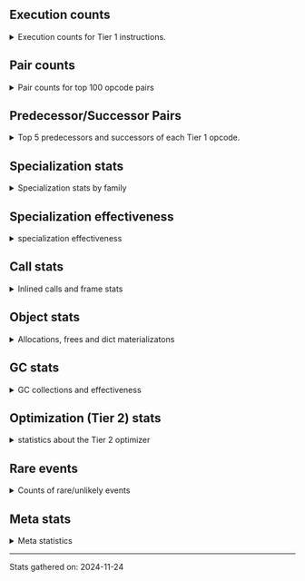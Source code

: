 ## Execution counts

<details>
<summary> Execution counts for Tier 1 instructions. </summary>


The "miss ratio" column shows the percentage of times the instruction
executed that it deoptimized. When this happens, the base unspecialized
instruction is not counted.

<table>
<thead>
<tr>
<th align="left">Name</th>
<th align="right">Base Count</th>
<th align="right">Head Count</th>
<th align="right">Change</th>
</tr>
</thead>
<tbody>
<tr>
<td align="left">LOAD_ATTR_SLOT</td>
<td align="right">9,983,894</td>
<td align="right">29,102</td>
<td align="right">-99.7%</td>
</tr>
<tr>
<td align="left">JUMP_BACKWARD</td>
<td align="right">14,443,646</td>
<td align="right">168,164</td>
<td align="right">-98.8%</td>
</tr>
<tr>
<td align="left">FOR_ITER_RANGE</td>
<td align="right">4,459,743</td>
<td align="right">135,350</td>
<td align="right">-97.0%</td>
</tr>
<tr>
<td align="left">BINARY_SUBSCR_DICT</td>
<td align="right">46,591,947</td>
<td align="right">2,685,179</td>
<td align="right">-94.2%</td>
</tr>
<tr>
<td align="left">NOP</td>
<td align="right">54,579,299</td>
<td align="right">8,010,130</td>
<td align="right">-85.3%</td>
</tr>
<tr>
<td align="left">LOAD_ATTR</td>
<td align="right">19,974,546</td>
<td align="right">4,014,479</td>
<td align="right">-79.9%</td>
</tr>
<tr>
<td align="left">TO_BOOL_BOOL</td>
<td align="right">133,785,277</td>
<td align="right">30,014,012</td>
<td align="right">-77.6%</td>
</tr>
<tr>
<td align="left">RESUME_CHECK</td>
<td align="right">155,751,446</td>
<td align="right">39,342,312</td>
<td align="right">-74.7%</td>
</tr>
<tr>
<td align="left">CALL_BUILTIN_FAST_WITH_KEYWORDS</td>
<td align="right">9,983,900</td>
<td align="right">2,674,974</td>
<td align="right">-73.2%</td>
</tr>
<tr>
<td align="left">LOAD_ATTR_INSTANCE_VALUE</td>
<td align="right">147,803,294</td>
<td align="right">40,682,329</td>
<td align="right">-72.5%</td>
</tr>
<tr>
<td align="left">POP_JUMP_IF_FALSE</td>
<td align="right">170,395,097</td>
<td align="right">49,342,695</td>
<td align="right">-71.0%</td>
</tr>
<tr>
<td align="left">CALL_PY_EXACT_ARGS</td>
<td align="right">104,499,649</td>
<td align="right">34,655,242</td>
<td align="right">-66.8%</td>
</tr>
<tr>
<td align="left">POP_JUMP_IF_NOT_NONE</td>
<td align="right">7,987,349</td>
<td align="right">2,670,778</td>
<td align="right">-66.6%</td>
</tr>
<tr>
<td align="left">LOAD_CONST_IMMORTAL</td>
<td align="right">104,501,098</td>
<td align="right">37,342,779</td>
<td align="right">-64.3%</td>
</tr>
<tr>
<td align="left">LOAD_GLOBAL_MODULE</td>
<td align="right">129,792,725</td>
<td align="right">47,960,990</td>
<td align="right">-63.0%</td>
</tr>
<tr>
<td align="left">COMPARE_OP_INT</td>
<td align="right">18,636,827</td>
<td align="right">7,346,654</td>
<td align="right">-60.6%</td>
</tr>
<tr>
<td align="left">LOAD_ATTR_MODULE</td>
<td align="right">47,257,996</td>
<td align="right">20,006,138</td>
<td align="right">-57.7%</td>
</tr>
<tr>
<td align="left">BUILD_TUPLE</td>
<td align="right">5,990,798</td>
<td align="right">2,651,932</td>
<td align="right">-55.7%</td>
</tr>
<tr>
<td align="left">LOAD_FAST</td>
<td align="right">583,737,702</td>
<td align="right">261,261,323</td>
<td align="right">-55.2%</td>
</tr>
<tr>
<td align="left">PUSH_NULL</td>
<td align="right">23,962,963</td>
<td align="right">11,975,630</td>
<td align="right">-50.0%</td>
</tr>
<tr>
<td align="left">LOAD_SMALL_INT</td>
<td align="right">29,286,787</td>
<td align="right">14,668,612</td>
<td align="right">-49.9%</td>
</tr>
<tr>
<td align="left">FOR_ITER_LIST</td>
<td align="right">7,987,116</td>
<td align="right">4,001,726</td>
<td align="right">-49.9%</td>
</tr>
<tr>
<td align="left">LOAD_ATTR_METHOD_WITH_VALUES</td>
<td align="right">123,135,985</td>
<td align="right">63,656,293</td>
<td align="right">-48.3%</td>
</tr>
<tr>
<td align="left">STORE_FAST</td>
<td align="right">94,983,410</td>
<td align="right">51,430,182</td>
<td align="right">-45.9%</td>
</tr>
<tr>
<td align="left">RETURN_VALUE</td>
<td align="right">155,751,526</td>
<td align="right">89,879,950</td>
<td align="right">-42.3%</td>
</tr>
<tr>
<td align="left">POP_JUMP_IF_TRUE</td>
<td align="right">15,974,469</td>
<td align="right">9,326,804</td>
<td align="right">-41.6%</td>
</tr>
<tr>
<td align="left">TO_BOOL_NONE</td>
<td align="right">17,989,553</td>
<td align="right">10,658,054</td>
<td align="right">-40.8%</td>
</tr>
<tr>
<td align="left">BUILD_MAP</td>
<td align="right">1,996,780</td>
<td align="right">1,311,980</td>
<td align="right">-34.3%</td>
</tr>
<tr>
<td align="left">DICT_MERGE</td>
<td align="right">1,996,780</td>
<td align="right">1,311,980</td>
<td align="right">-34.3%</td>
</tr>
<tr>
<td align="left">COMPARE_OP</td>
<td align="right">2,096</td>
<td align="right">1,386</td>
<td align="right">-33.9%</td>
</tr>
<tr>
<td align="left">TO_BOOL_ALWAYS_TRUE</td>
<td align="right">8,006,590</td>
<td align="right">5,324,688</td>
<td align="right">-33.5%</td>
</tr>
<tr>
<td align="left">STORE_ATTR_INSTANCE_VALUE</td>
<td align="right">43,929,116</td>
<td align="right">29,285,916</td>
<td align="right">-33.3%</td>
</tr>
<tr>
<td align="left">BINARY_OP_SUBTRACT_INT</td>
<td align="right">3,993,556</td>
<td align="right">2,662,356</td>
<td align="right">-33.3%</td>
</tr>
<tr>
<td align="left">LOAD_ATTR_NONDESCRIPTOR_WITH_VALUES</td>
<td align="right">3,993,556</td>
<td align="right">2,662,356</td>
<td align="right">-33.3%</td>
</tr>
<tr>
<td align="left">BINARY_OP_ADD_UNICODE</td>
<td align="right">1,996,778</td>
<td align="right">1,331,178</td>
<td align="right">-33.3%</td>
</tr>
<tr>
<td align="left">CALL_STR_1</td>
<td align="right">1,996,778</td>
<td align="right">1,331,178</td>
<td align="right">-33.3%</td>
</tr>
<tr>
<td align="left">COMPARE_OP_FLOAT</td>
<td align="right">1,996,778</td>
<td align="right">1,331,178</td>
<td align="right">-33.3%</td>
</tr>
<tr>
<td align="left">LOAD_ATTR_PROPERTY</td>
<td align="right">1,996,778</td>
<td align="right">1,331,178</td>
<td align="right">-33.3%</td>
</tr>
<tr>
<td align="left">TO_BOOL_STR</td>
<td align="right">1,996,778</td>
<td align="right">1,331,178</td>
<td align="right">-33.3%</td>
</tr>
<tr>
<td align="left">UNPACK_SEQUENCE_TUPLE</td>
<td align="right">1,996,778</td>
<td align="right">1,331,178</td>
<td align="right">-33.3%</td>
</tr>
<tr>
<td align="left">BINARY_OP_ADD_INT</td>
<td align="right">7,987,118</td>
<td align="right">5,324,718</td>
<td align="right">-33.3%</td>
</tr>
<tr>
<td align="left">COMPARE_OP_STR</td>
<td align="right">7,987,118</td>
<td align="right">5,324,718</td>
<td align="right">-33.3%</td>
</tr>
<tr>
<td align="left">BINARY_SLICE</td>
<td align="right">7,987,120</td>
<td align="right">5,324,720</td>
<td align="right">-33.3%</td>
</tr>
<tr>
<td align="left">POP_JUMP_IF_NONE</td>
<td align="right">5,990,340</td>
<td align="right">3,993,540</td>
<td align="right">-33.3%</td>
</tr>
<tr>
<td align="left">COPY</td>
<td align="right">13,977,466</td>
<td align="right">9,318,266</td>
<td align="right">-33.3%</td>
</tr>
<tr>
<td align="left">LOAD_SPECIAL</td>
<td align="right">7,987,126</td>
<td align="right">5,324,726</td>
<td align="right">-33.3%</td>
</tr>
<tr>
<td align="left">SWAP</td>
<td align="right">7,987,129</td>
<td align="right">5,324,729</td>
<td align="right">-33.3%</td>
</tr>
<tr>
<td align="left">LOAD_CONST</td>
<td align="right">11,983,036</td>
<td align="right">7,988,745</td>
<td align="right">-33.3%</td>
</tr>
<tr>
<td align="left">CONTAINS_OP</td>
<td align="right">1,997,297</td>
<td align="right">1,331,544</td>
<td align="right">-33.3%</td>
</tr>
<tr>
<td align="left">CALL_METHOD_DESCRIPTOR_FAST</td>
<td align="right">13,977,904</td>
<td align="right">9,318,702</td>
<td align="right">-33.3%</td>
</tr>
<tr>
<td align="left">GET_ITER</td>
<td align="right">5,990,569</td>
<td align="right">3,993,768</td>
<td align="right">-33.3%</td>
</tr>
<tr>
<td align="left">JUMP_FORWARD</td>
<td align="right">5,990,572</td>
<td align="right">3,993,771</td>
<td align="right">-33.3%</td>
</tr>
<tr>
<td align="left">LOAD_ATTR_METHOD_NO_DICT</td>
<td align="right">13,978,051</td>
<td align="right">9,318,848</td>
<td align="right">-33.3%</td>
</tr>
<tr>
<td align="left">STORE_FAST_STORE_FAST</td>
<td align="right">3,993,789</td>
<td align="right">2,662,588</td>
<td align="right">-33.3%</td>
</tr>
<tr>
<td align="left">CALL_NON_PY_GENERAL</td>
<td align="right">17,972,134</td>
<td align="right">11,981,729</td>
<td align="right">-33.3%</td>
</tr>
<tr>
<td align="left">CALL_METHOD_DESCRIPTOR_O</td>
<td align="right">1,997,004</td>
<td align="right">1,331,403</td>
<td align="right">-33.3%</td>
</tr>
<tr>
<td align="left">TO_BOOL</td>
<td align="right">3,995,087</td>
<td align="right">2,663,580</td>
<td align="right">-33.3%</td>
</tr>
<tr>
<td align="left">LOAD_ATTR_METHOD_LAZY_DICT</td>
<td align="right">3,994,234</td>
<td align="right">2,663,031</td>
<td align="right">-33.3%</td>
</tr>
<tr>
<td align="left">CALL_METHOD_DESCRIPTOR_NOARGS</td>
<td align="right">2,035,643</td>
<td align="right">1,357,236</td>
<td align="right">-33.3%</td>
</tr>
<tr>
<td align="left">CALL_FUNCTION_EX</td>
<td align="right">1,997,238</td>
<td align="right">1,331,636</td>
<td align="right">-33.3%</td>
</tr>
<tr>
<td align="left">CALL_BUILTIN_CLASS</td>
<td align="right">2,104</td>
<td align="right">1,417</td>
<td align="right">-32.7%</td>
</tr>
<tr>
<td align="left">LOAD_FAST_LOAD_FAST</td>
<td align="right">53,914,207</td>
<td align="right">36,588,379</td>
<td align="right">-32.1%</td>
</tr>
<tr>
<td align="left">BINARY_OP</td>
<td align="right">12,651,678</td>
<td align="right">8,656,450</td>
<td align="right">-31.6%</td>
</tr>
<tr>
<td align="left">LOAD_GLOBAL_BUILTIN</td>
<td align="right">19,304,527</td>
<td align="right">13,313,439</td>
<td align="right">-31.0%</td>
</tr>
<tr>
<td align="left">CALL_ISINSTANCE</td>
<td align="right">8,652,705</td>
<td align="right">5,990,305</td>
<td align="right">-30.8%</td>
</tr>
<tr>
<td align="left">CALL_BUILTIN_FAST</td>
<td align="right">6,655,933</td>
<td align="right">4,659,133</td>
<td align="right">-30.0%</td>
</tr>
<tr>
<td align="left">INTERPRETER_EXIT</td>
<td align="right">4,659,173</td>
<td align="right">3,327,973</td>
<td align="right">-28.6%</td>
</tr>
<tr>
<td align="left">BINARY_SUBSCR_TUPLE_INT</td>
<td align="right">2,662,593</td>
<td align="right">1,996,992</td>
<td align="right">-25.0%</td>
</tr>
<tr>
<td align="left">POP_TOP</td>
<td align="right">70,555,151</td>
<td align="right">61,236,979</td>
<td align="right">-13.2%</td>
</tr>
<tr>
<td align="left">CALL_PY_GENERAL</td>
<td align="right">44,595,366</td>
<td align="right">39,672,043</td>
<td align="right">-11.0%</td>
</tr>
<tr>
<td align="left">STORE_ATTR</td>
<td align="right">88</td>
<td align="right">89</td>
<td align="right">1.1%</td>
</tr>
<tr>
<td align="left">LOAD_GLOBAL</td>
<td align="right">802</td>
<td align="right">794</td>
<td align="right">-1.0%</td>
</tr>
<tr>
<td align="left">BINARY_OP_MULTIPLY_INT</td>
<td align="right">147</td>
<td align="right">146</td>
<td align="right">-0.7%</td>
</tr>
<tr>
<td align="left">CALL_METHOD_DESCRIPTOR_FAST_WITH_KEYWORDS</td>
<td align="right">147</td>
<td align="right">146</td>
<td align="right">-0.7%</td>
</tr>
<tr>
<td align="left">CALL</td>
<td align="right">1,527</td>
<td align="right">1,519</td>
<td align="right">-0.5%</td>
</tr>
<tr>
<td align="left">BINARY_OP_SUBTRACT_FLOAT</td>
<td align="right">226</td>
<td align="right">225</td>
<td align="right">-0.4%</td>
</tr>
<tr>
<td align="left">UNPACK_SEQUENCE_TWO_TUPLE</td>
<td align="right">226</td>
<td align="right">225</td>
<td align="right">-0.4%</td>
</tr>
<tr>
<td align="left">LOAD_DEREF</td>
<td align="right">458</td>
<td align="right">456</td>
<td align="right">-0.4%</td>
</tr>
<tr>
<td align="left">MAKE_FUNCTION</td>
<td align="right">229</td>
<td align="right">228</td>
<td align="right">-0.4%</td>
</tr>
<tr>
<td align="left">BUILD_LIST</td>
<td align="right">229</td>
<td align="right">228</td>
<td align="right">-0.4%</td>
</tr>
<tr>
<td align="left">CALL_INTRINSIC_1</td>
<td align="right">229</td>
<td align="right">228</td>
<td align="right">-0.4%</td>
</tr>
<tr>
<td align="left">COPY_FREE_VARS</td>
<td align="right">229</td>
<td align="right">228</td>
<td align="right">-0.4%</td>
</tr>
<tr>
<td align="left">LIST_EXTEND</td>
<td align="right">229</td>
<td align="right">228</td>
<td align="right">-0.4%</td>
</tr>
<tr>
<td align="left">MAKE_CELL</td>
<td align="right">229</td>
<td align="right">228</td>
<td align="right">-0.4%</td>
</tr>
<tr>
<td align="left">SET_FUNCTION_ATTRIBUTE</td>
<td align="right">229</td>
<td align="right">228</td>
<td align="right">-0.4%</td>
</tr>
<tr>
<td align="left">STORE_DEREF</td>
<td align="right">229</td>
<td align="right">228</td>
<td align="right">-0.4%</td>
</tr>
<tr>
<td align="left">IS_OP</td>
<td align="right">238</td>
<td align="right">237</td>
<td align="right">-0.4%</td>
</tr>
<tr>
<td align="left">FOR_ITER</td>
<td align="right">249</td>
<td align="right">248</td>
<td align="right">-0.4%</td>
</tr>
<tr>
<td align="left">CALL_LEN</td>
<td align="right">665,815</td>
<td align="right">665,814</td>
<td align="right">-0.0%</td>
</tr>
<tr>
<td align="left">RESUME</td>
<td align="right">80</td>
<td align="right">80</td>
<td align="right">0.0%</td>
</tr>
<tr>
<td align="left">BINARY_SUBSCR</td>
<td align="right">78</td>
<td align="right">78</td>
<td align="right">0.0%</td>
</tr>
<tr>
<td align="left">UNPACK_SEQUENCE</td>
<td align="right">70</td>
<td align="right">70</td>
<td align="right">0.0%</td>
</tr>
<tr>
<td align="left">STORE_SUBSCR</td>
<td align="right">3</td>
<td align="right">3</td>
<td align="right">0.0%</td>
</tr>
<tr>
<td align="left">CHECK_EXC_MATCH</td>
<td align="right">3</td>
<td align="right">3</td>
<td align="right">0.0%</td>
</tr>
<tr>
<td align="left">POP_EXCEPT</td>
<td align="right">3</td>
<td align="right">3</td>
<td align="right">0.0%</td>
</tr>
<tr>
<td align="left">PUSH_EXC_INFO</td>
<td align="right">3</td>
<td align="right">3</td>
<td align="right">0.0%</td>
</tr>
<tr>
<td align="left">LOAD_FAST_CHECK</td>
<td align="right">3</td>
<td align="right">3</td>
<td align="right">0.0%</td>
</tr>
<tr>
<td align="left">STORE_FAST_LOAD_FAST</td>
<td align="right">3</td>
<td align="right">3</td>
<td align="right">0.0%</td>
</tr>
<tr>
<td align="left">ENTER_EXECUTOR</td>
<td align="right"></td>
<td align="right">49,204,114</td>
<td align="right"></td>
</tr>
</tbody>
</table>


</details>

## Pair counts

<details>
<summary> Pair counts for top 100 opcode pairs </summary>


Pairs of specialized operations that deoptimize and are then followed by
the corresponding unspecialized instruction are not counted as pairs.

Not included in comparative output.


</details>

## Predecessor/Successor Pairs

<details>
<summary> Top 5 predecessors and successors of each Tier 1 opcode. </summary>


This does not include the unspecialized instructions that occur after a
specialized instruction deoptimizes.

Not included in comparative output.


</details>

## Specialization stats

<details>
<summary> Specialization stats by family </summary>

### BINARY_OP

<details>
<summary> specialization stats for BINARY_OP family </summary>

<table>
<thead>
<tr>
<th align="left">Kind</th>
<th align="right">Base Count</th>
<th align="right">Base Ratio</th>
<th align="right">Head Count</th>
<th align="right">Head Ratio</th>
<th align="right">Change</th>
</tr>
</thead>
<tbody>
<tr>
<td align="left">
hit
<details>
<summary>ⓘ</summary>

Specialized instructions that complete.
</details>
</td>
<td align="right">13,977,825</td>
<td align="right">52.5%</td>
<td align="right">9,318,623</td>
<td align="right">51.8%</td>
<td align="right">-33.3%</td>
</tr>
<tr>
<td align="left">
deferred
<details>
<summary>ⓘ</summary>

Lists the number of "deferred" (i.e. not specialized) instructions executed.
</details>
</td>
<td align="right">12,648,181</td>
<td align="right">47.5%</td>
<td align="right">8,653,891</td>
<td align="right">48.1%</td>
<td align="right">-31.6%</td>
</tr>
</tbody>
</table>

<table>
<thead>
<tr>
<th align="left">Success</th>
<th align="right">Base Count</th>
<th align="right">Base Ratio</th>
<th align="right">Head Count</th>
<th align="right">Head Ratio</th>
<th align="right">Change</th>
</tr>
</thead>
<tbody>
<tr>
<td align="left">Failure</td>
<td align="right">3,384</td>
<td align="right">96.8%</td>
<td align="right">2,446</td>
<td align="right">95.6%</td>
<td align="right">-27.7%</td>
</tr>
<tr>
<td align="left">Success</td>
<td align="right">113</td>
<td align="right">3.2%</td>
<td align="right">113</td>
<td align="right">4.4%</td>
<td align="right">0.0%</td>
</tr>
</tbody>
</table>

<table>
<thead>
<tr>
<th align="left">Failure kind</th>
<th align="right">Base Count</th>
<th align="right">Base Ratio</th>
<th align="right">Head Count</th>
<th align="right">Head Ratio</th>
<th align="right">Change</th>
</tr>
</thead>
<tbody>
<tr>
<td align="left">true divide different types</td>
<td align="right">1,034</td>
<td align="right">30.6%</td>
<td align="right">728</td>
<td align="right">29.8%</td>
<td align="right">-29.6%</td>
</tr>
<tr>
<td align="left">add different types</td>
<td align="right">517</td>
<td align="right">15.3%</td>
<td align="right">364</td>
<td align="right">14.9%</td>
<td align="right">-29.6%</td>
</tr>
<tr>
<td align="left">floor divide</td>
<td align="right">617</td>
<td align="right">18.2%</td>
<td align="right">444</td>
<td align="right">18.2%</td>
<td align="right">-28.0%</td>
</tr>
<tr>
<td align="left">remainder</td>
<td align="right">1,216</td>
<td align="right">35.9%</td>
<td align="right">910</td>
<td align="right">37.2%</td>
<td align="right">-25.2%</td>
</tr>
</tbody>
</table>


</details>

### BINARY_SLICE

<details>
<summary> specialization stats for BINARY_SLICE family </summary>

<table>
<thead>
<tr>
<th align="left">Kind</th>
<th align="right">Base Count</th>
<th align="right">Base Ratio</th>
<th align="right">Head Count</th>
<th align="right">Head Ratio</th>
<th align="right">Change</th>
</tr>
</thead>
<tbody>
<tr>
<td align="left">
deferred
<details>
<summary>ⓘ</summary>

Lists the number of "deferred" (i.e. not specialized) instructions executed.
</details>
</td>
<td align="right">7,987,120</td>
<td align="right">100.0%</td>
<td align="right">5,324,720</td>
<td align="right">100.0%</td>
<td align="right">-33.3%</td>
</tr>
</tbody>
</table>


</details>

### BINARY_SUBSCR

<details>
<summary> specialization stats for BINARY_SUBSCR family </summary>

<table>
<thead>
<tr>
<th align="left">Kind</th>
<th align="right">Base Count</th>
<th align="right">Base Ratio</th>
<th align="right">Head Count</th>
<th align="right">Head Ratio</th>
<th align="right">Change</th>
</tr>
</thead>
<tbody>
<tr>
<td align="left">
hit
<details>
<summary>ⓘ</summary>

Specialized instructions that complete.
</details>
</td>
<td align="right">49,254,540</td>
<td align="right">100.0%</td>
<td align="right">4,682,171</td>
<td align="right">100.0%</td>
<td align="right">-90.5%</td>
</tr>
<tr>
<td align="left">
deferred
<details>
<summary>ⓘ</summary>

Lists the number of "deferred" (i.e. not specialized) instructions executed.
</details>
</td>
<td align="right">9</td>
<td align="right">0.0%</td>
<td align="right">9</td>
<td align="right">0.0%</td>
<td align="right">0.0%</td>
</tr>
</tbody>
</table>

<table>
<thead>
<tr>
<th align="left">Success</th>
<th align="right">Base Count</th>
<th align="right">Base Ratio</th>
<th align="right">Head Count</th>
<th align="right">Head Ratio</th>
<th align="right">Change</th>
</tr>
</thead>
<tbody>
<tr>
<td align="left">Success</td>
<td align="right">69</td>
<td align="right">100.0%</td>
<td align="right">69</td>
<td align="right">100.0%</td>
<td align="right">0.0%</td>
</tr>
<tr>
<td align="left">Failure</td>
<td align="right">0</td>
<td align="right">0.0%</td>
<td align="right">0</td>
<td align="right">0.0%</td>
<td align="right"></td>
</tr>
</tbody>
</table>


</details>

### CALL

<details>
<summary> specialization stats for CALL family </summary>

<table>
<thead>
<tr>
<th align="left">Kind</th>
<th align="right">Base Count</th>
<th align="right">Base Ratio</th>
<th align="right">Head Count</th>
<th align="right">Head Ratio</th>
<th align="right">Change</th>
</tr>
</thead>
<tbody>
<tr>
<td align="left">
hit
<details>
<summary>ⓘ</summary>

Specialized instructions that complete.
</details>
</td>
<td align="right">148,432,391</td>
<td align="right">98.6%</td>
<td align="right">60,628,764</td>
<td align="right">97.8%</td>
<td align="right">-59.2%</td>
</tr>
<tr>
<td align="left">
miss
<details>
<summary>ⓘ</summary>

Specialized instructions that deopt.
</details>
</td>
<td align="right">2,035,191</td>
<td align="right">1.4%</td>
<td align="right">1,356,786</td>
<td align="right">2.2%</td>
<td align="right">-33.3%</td>
</tr>
<tr>
<td align="left">
deferred
<details>
<summary>ⓘ</summary>

Lists the number of "deferred" (i.e. not specialized) instructions executed.
</details>
</td>
<td align="right">208</td>
<td align="right">0.0%</td>
<td align="right">204</td>
<td align="right">0.0%</td>
<td align="right">-1.9%</td>
</tr>
</tbody>
</table>

<table>
<thead>
<tr>
<th align="left">Success</th>
<th align="right">Base Count</th>
<th align="right">Base Ratio</th>
<th align="right">Head Count</th>
<th align="right">Head Ratio</th>
<th align="right">Change</th>
</tr>
</thead>
<tbody>
<tr>
<td align="left">Success</td>
<td align="right">39,732</td>
<td align="right">100.0%</td>
<td align="right">26,923</td>
<td align="right">100.0%</td>
<td align="right">-32.2%</td>
</tr>
<tr>
<td align="left">Failure</td>
<td align="right">0</td>
<td align="right">0.0%</td>
<td align="right">0</td>
<td align="right">0.0%</td>
<td align="right"></td>
</tr>
</tbody>
</table>

<table>
<thead>
<tr>
<th align="left">Failure kind</th>
<th align="right">Base Count</th>
<th align="right">Base Ratio</th>
<th align="right">Head Count</th>
<th align="right">Head Ratio</th>
<th align="right">Change</th>
</tr>
</thead>
<tbody>
<tr>
<td align="left">init not simple</td>
<td align="right">2</td>
<td align="right">2 / 0 !!</td>
<td align="right">2</td>
<td align="right">2 / 0 !!</td>
<td align="right">0.0%</td>
</tr>
</tbody>
</table>


</details>

### COMPARE_OP

<details>
<summary> specialization stats for COMPARE_OP family </summary>

<table>
<thead>
<tr>
<th align="left">Kind</th>
<th align="right">Base Count</th>
<th align="right">Base Ratio</th>
<th align="right">Head Count</th>
<th align="right">Head Ratio</th>
<th align="right">Change</th>
</tr>
</thead>
<tbody>
<tr>
<td align="left">
hit
<details>
<summary>ⓘ</summary>

Specialized instructions that complete.
</details>
</td>
<td align="right">28,620,723</td>
<td align="right">100.0%</td>
<td align="right">14,002,550</td>
<td align="right">100.0%</td>
<td align="right">-51.1%</td>
</tr>
<tr>
<td align="left">
deferred
<details>
<summary>ⓘ</summary>

Lists the number of "deferred" (i.e. not specialized) instructions executed.
</details>
</td>
<td align="right">1,920</td>
<td align="right">0.0%</td>
<td align="right">1,230</td>
<td align="right">0.0%</td>
<td align="right">-35.9%</td>
</tr>
</tbody>
</table>

<table>
<thead>
<tr>
<th align="left">Success</th>
<th align="right">Base Count</th>
<th align="right">Base Ratio</th>
<th align="right">Head Count</th>
<th align="right">Head Ratio</th>
<th align="right">Change</th>
</tr>
</thead>
<tbody>
<tr>
<td align="left">Failure</td>
<td align="right">100</td>
<td align="right">56.8%</td>
<td align="right">80</td>
<td align="right">51.3%</td>
<td align="right">-20.0%</td>
</tr>
<tr>
<td align="left">Success</td>
<td align="right">76</td>
<td align="right">43.2%</td>
<td align="right">76</td>
<td align="right">48.7%</td>
<td align="right">0.0%</td>
</tr>
</tbody>
</table>

<table>
<thead>
<tr>
<th align="left">Failure kind</th>
<th align="right">Base Count</th>
<th align="right">Base Ratio</th>
<th align="right">Head Count</th>
<th align="right">Head Ratio</th>
<th align="right">Change</th>
</tr>
</thead>
<tbody>
<tr>
<td align="left">big int</td>
<td align="right">100</td>
<td align="right">100.0%</td>
<td align="right">80</td>
<td align="right">100.0%</td>
<td align="right">-20.0%</td>
</tr>
</tbody>
</table>


</details>

### CONTAINS_OP

<details>
<summary> specialization stats for CONTAINS_OP family </summary>

<table>
<thead>
<tr>
<th align="left">Kind</th>
<th align="right">Base Count</th>
<th align="right">Base Ratio</th>
<th align="right">Head Count</th>
<th align="right">Head Ratio</th>
<th align="right">Change</th>
</tr>
</thead>
<tbody>
<tr>
<td align="left">
deferred
<details>
<summary>ⓘ</summary>

Lists the number of "deferred" (i.e. not specialized) instructions executed.
</details>
</td>
<td align="right">1,996,780</td>
<td align="right">100.0%</td>
<td align="right">1,331,180</td>
<td align="right">100.0%</td>
<td align="right">-33.3%</td>
</tr>
</tbody>
</table>

<table>
<thead>
<tr>
<th align="left">Success</th>
<th align="right">Base Count</th>
<th align="right">Base Ratio</th>
<th align="right">Head Count</th>
<th align="right">Head Ratio</th>
<th align="right">Change</th>
</tr>
</thead>
<tbody>
<tr>
<td align="left">Failure</td>
<td align="right">517</td>
<td align="right">100.0%</td>
<td align="right">364</td>
<td align="right">100.0%</td>
<td align="right">-29.6%</td>
</tr>
<tr>
<td align="left">Success</td>
<td align="right">0</td>
<td align="right">0.0%</td>
<td align="right">0</td>
<td align="right">0.0%</td>
<td align="right"></td>
</tr>
</tbody>
</table>

<table>
<thead>
<tr>
<th align="left">Failure kind</th>
<th align="right">Base Count</th>
<th align="right">Base Ratio</th>
<th align="right">Head Count</th>
<th align="right">Head Ratio</th>
<th align="right">Change</th>
</tr>
</thead>
<tbody>
<tr>
<td align="left">str</td>
<td align="right">517</td>
<td align="right">100.0%</td>
<td align="right">364</td>
<td align="right">100.0%</td>
<td align="right">-29.6%</td>
</tr>
</tbody>
</table>


</details>

### FOR_ITER

<details>
<summary> specialization stats for FOR_ITER family </summary>

<table>
<thead>
<tr>
<th align="left">Kind</th>
<th align="right">Base Count</th>
<th align="right">Base Ratio</th>
<th align="right">Head Count</th>
<th align="right">Head Ratio</th>
<th align="right">Change</th>
</tr>
</thead>
<tbody>
<tr>
<td align="left">
hit
<details>
<summary>ⓘ</summary>

Specialized instructions that complete.
</details>
</td>
<td align="right">12,446,859</td>
<td align="right">100.0%</td>
<td align="right">4,137,076</td>
<td align="right">100.0%</td>
<td align="right">-66.8%</td>
</tr>
<tr>
<td align="left">
deferred
<details>
<summary>ⓘ</summary>

Lists the number of "deferred" (i.e. not specialized) instructions executed.
</details>
</td>
<td align="right">236</td>
<td align="right">0.0%</td>
<td align="right">235</td>
<td align="right">0.0%</td>
<td align="right">-0.4%</td>
</tr>
</tbody>
</table>

<table>
<thead>
<tr>
<th align="left">Success</th>
<th align="right">Base Count</th>
<th align="right">Base Ratio</th>
<th align="right">Head Count</th>
<th align="right">Head Ratio</th>
<th align="right">Change</th>
</tr>
</thead>
<tbody>
<tr>
<td align="left">Success</td>
<td align="right">7</td>
<td align="right">53.8%</td>
<td align="right">7</td>
<td align="right">53.8%</td>
<td align="right">0.0%</td>
</tr>
<tr>
<td align="left">Failure</td>
<td align="right">6</td>
<td align="right">46.2%</td>
<td align="right">6</td>
<td align="right">46.2%</td>
<td align="right">0.0%</td>
</tr>
</tbody>
</table>

<table>
<thead>
<tr>
<th align="left">Failure kind</th>
<th align="right">Base Count</th>
<th align="right">Base Ratio</th>
<th align="right">Head Count</th>
<th align="right">Head Ratio</th>
<th align="right">Change</th>
</tr>
</thead>
<tbody>
<tr>
<td align="left">dict values</td>
<td align="right">6</td>
<td align="right">100.0%</td>
<td align="right">6</td>
<td align="right">100.0%</td>
<td align="right">0.0%</td>
</tr>
</tbody>
</table>


</details>

### LOAD_ATTR

<details>
<summary> specialization stats for LOAD_ATTR family </summary>

<table>
<thead>
<tr>
<th align="left">Kind</th>
<th align="right">Base Count</th>
<th align="right">Base Ratio</th>
<th align="right">Head Count</th>
<th align="right">Head Ratio</th>
<th align="right">Change</th>
</tr>
</thead>
<tbody>
<tr>
<td align="left">
deferred
<details>
<summary>ⓘ</summary>

Lists the number of "deferred" (i.e. not specialized) instructions executed.
</details>
</td>
<td align="right">19,968,299</td>
<td align="right">5.4%</td>
<td align="right">4,012,132</td>
<td align="right">2.8%</td>
<td align="right">-79.9%</td>
</tr>
<tr>
<td align="left">
hit
<details>
<summary>ⓘ</summary>

Specialized instructions that complete.
</details>
</td>
<td align="right">350,128,007</td>
<td align="right">94.1%</td>
<td align="right">139,005,441</td>
<td align="right">96.3%</td>
<td align="right">-60.3%</td>
</tr>
<tr>
<td align="left">
miss
<details>
<summary>ⓘ</summary>

Specialized instructions that deopt.
</details>
</td>
<td align="right">2,015,781</td>
<td align="right">0.5%</td>
<td align="right">1,343,834</td>
<td align="right">0.9%</td>
<td align="right">-33.3%</td>
</tr>
</tbody>
</table>

<table>
<thead>
<tr>
<th align="left">Success</th>
<th align="right">Base Count</th>
<th align="right">Base Ratio</th>
<th align="right">Head Count</th>
<th align="right">Head Ratio</th>
<th align="right">Change</th>
</tr>
</thead>
<tbody>
<tr>
<td align="left">Failure</td>
<td align="right">5,121</td>
<td align="right">11.6%</td>
<td align="right">1,225</td>
<td align="right">4.4%</td>
<td align="right">-76.1%</td>
</tr>
<tr>
<td align="left">Success</td>
<td align="right">39,151</td>
<td align="right">88.4%</td>
<td align="right">26,472</td>
<td align="right">95.6%</td>
<td align="right">-32.4%</td>
</tr>
</tbody>
</table>

<table>
<thead>
<tr>
<th align="left">Failure kind</th>
<th align="right">Base Count</th>
<th align="right">Base Ratio</th>
<th align="right">Head Count</th>
<th align="right">Head Ratio</th>
<th align="right">Change</th>
</tr>
</thead>
<tbody>
<tr>
<td align="left">overriding descriptor</td>
<td align="right">4,535</td>
<td align="right">88.6%</td>
<td align="right">796</td>
<td align="right">65.0%</td>
<td align="right">-82.4%</td>
</tr>
<tr>
<td align="left">method</td>
<td align="right">517</td>
<td align="right">10.1%</td>
<td align="right">360</td>
<td align="right">29.4%</td>
<td align="right">-30.4%</td>
</tr>
</tbody>
</table>


</details>

### LOAD_GLOBAL

<details>
<summary> specialization stats for LOAD_GLOBAL family </summary>

<table>
<thead>
<tr>
<th align="left">Kind</th>
<th align="right">Base Count</th>
<th align="right">Base Ratio</th>
<th align="right">Head Count</th>
<th align="right">Head Ratio</th>
<th align="right">Change</th>
</tr>
</thead>
<tbody>
<tr>
<td align="left">
hit
<details>
<summary>ⓘ</summary>

Specialized instructions that complete.
</details>
</td>
<td align="right">149,097,234</td>
<td align="right">100.0%</td>
<td align="right">61,274,411</td>
<td align="right">100.0%</td>
<td align="right">-58.9%</td>
</tr>
<tr>
<td align="left">
deferred
<details>
<summary>ⓘ</summary>

Lists the number of "deferred" (i.e. not specialized) instructions executed.
</details>
</td>
<td align="right">124</td>
<td align="right">0.0%</td>
<td align="right">120</td>
<td align="right">0.0%</td>
<td align="right">-3.2%</td>
</tr>
<tr>
<td align="left">
miss
<details>
<summary>ⓘ</summary>

Specialized instructions that deopt.
</details>
</td>
<td align="right">18</td>
<td align="right">0.0%</td>
<td align="right">18</td>
<td align="right">0.0%</td>
<td align="right">0.0%</td>
</tr>
</tbody>
</table>

<table>
<thead>
<tr>
<th align="left">Success</th>
<th align="right">Base Count</th>
<th align="right">Base Ratio</th>
<th align="right">Head Count</th>
<th align="right">Head Ratio</th>
<th align="right">Change</th>
</tr>
</thead>
<tbody>
<tr>
<td align="left">Success</td>
<td align="right">678</td>
<td align="right">100.0%</td>
<td align="right">674</td>
<td align="right">100.0%</td>
<td align="right">-0.6%</td>
</tr>
<tr>
<td align="left">Failure</td>
<td align="right">0</td>
<td align="right">0.0%</td>
<td align="right">0</td>
<td align="right">0.0%</td>
<td align="right"></td>
</tr>
</tbody>
</table>


</details>

### STORE_ATTR

<details>
<summary> specialization stats for STORE_ATTR family </summary>

<table>
<thead>
<tr>
<th align="left">Kind</th>
<th align="right">Base Count</th>
<th align="right">Base Ratio</th>
<th align="right">Head Count</th>
<th align="right">Head Ratio</th>
<th align="right">Change</th>
</tr>
</thead>
<tbody>
<tr>
<td align="left">
hit
<details>
<summary>ⓘ</summary>

Specialized instructions that complete.
</details>
</td>
<td align="right">43,929,116</td>
<td align="right">100.0%</td>
<td align="right">29,285,916</td>
<td align="right">100.0%</td>
<td align="right">-33.3%</td>
</tr>
<tr>
<td align="left">
deferred
<details>
<summary>ⓘ</summary>

Lists the number of "deferred" (i.e. not specialized) instructions executed.
</details>
</td>
<td align="right">44</td>
<td align="right">0.0%</td>
<td align="right">45</td>
<td align="right">0.0%</td>
<td align="right">2.3%</td>
</tr>
</tbody>
</table>

<table>
<thead>
<tr>
<th align="left">Success</th>
<th align="right">Base Count</th>
<th align="right">Base Ratio</th>
<th align="right">Head Count</th>
<th align="right">Head Ratio</th>
<th align="right">Change</th>
</tr>
</thead>
<tbody>
<tr>
<td align="left">Success</td>
<td align="right">44</td>
<td align="right">100.0%</td>
<td align="right">44</td>
<td align="right">100.0%</td>
<td align="right">0.0%</td>
</tr>
<tr>
<td align="left">Failure</td>
<td align="right">0</td>
<td align="right">0.0%</td>
<td align="right">0</td>
<td align="right">0.0%</td>
<td align="right"></td>
</tr>
</tbody>
</table>


</details>

### STORE_SUBSCR

<details>
<summary> specialization stats for STORE_SUBSCR family </summary>

<table>
<thead>
<tr>
<th align="left">Kind</th>
<th align="right">Base Count</th>
<th align="right">Base Ratio</th>
<th align="right">Head Count</th>
<th align="right">Head Ratio</th>
<th align="right">Change</th>
</tr>
</thead>
<tbody>
<tr>
<td align="left">
deferred
<details>
<summary>ⓘ</summary>

Lists the number of "deferred" (i.e. not specialized) instructions executed.
</details>
</td>
<td align="right">3</td>
<td align="right">100.0%</td>
<td align="right">3</td>
<td align="right">100.0%</td>
<td align="right">0.0%</td>
</tr>
</tbody>
</table>


</details>

### TO_BOOL

<details>
<summary> specialization stats for TO_BOOL family </summary>

<table>
<thead>
<tr>
<th align="left">Kind</th>
<th align="right">Base Count</th>
<th align="right">Base Ratio</th>
<th align="right">Head Count</th>
<th align="right">Head Ratio</th>
<th align="right">Change</th>
</tr>
</thead>
<tbody>
<tr>
<td align="left">
miss
<details>
<summary>ⓘ</summary>

Specialized instructions that deopt.
</details>
</td>
<td align="right">2,015,781</td>
<td align="right">1.3%</td>
<td align="right">8,586</td>
<td align="right">0.0%</td>
<td align="right">-99.6%</td>
</tr>
<tr>
<td align="left">
hit
<details>
<summary>ⓘ</summary>

Specialized instructions that complete.
</details>
</td>
<td align="right">152,763,955</td>
<td align="right">96.2%</td>
<td align="right">41,998,898</td>
<td align="right">94.0%</td>
<td align="right">-72.5%</td>
</tr>
<tr>
<td align="left">
deferred
<details>
<summary>ⓘ</summary>

Lists the number of "deferred" (i.e. not specialized) instructions executed.
</details>
</td>
<td align="right">3,993,861</td>
<td align="right">2.5%</td>
<td align="right">2,662,660</td>
<td align="right">6.0%</td>
<td align="right">-33.3%</td>
</tr>
</tbody>
</table>

<table>
<thead>
<tr>
<th align="left">Success</th>
<th align="right">Base Count</th>
<th align="right">Base Ratio</th>
<th align="right">Head Count</th>
<th align="right">Head Ratio</th>
<th align="right">Change</th>
</tr>
</thead>
<tbody>
<tr>
<td align="left">Success</td>
<td align="right">38,151</td>
<td align="right">97.2%</td>
<td align="right">288</td>
<td align="right">26.6%</td>
<td align="right">-99.2%</td>
</tr>
<tr>
<td align="left">Failure</td>
<td align="right">1,100</td>
<td align="right">2.8%</td>
<td align="right">794</td>
<td align="right">73.4%</td>
<td align="right">-27.8%</td>
</tr>
</tbody>
</table>

<table>
<thead>
<tr>
<th align="left">Failure kind</th>
<th align="right">Base Count</th>
<th align="right">Base Ratio</th>
<th align="right">Head Count</th>
<th align="right">Head Ratio</th>
<th align="right">Change</th>
</tr>
</thead>
<tbody>
<tr>
<td align="left">tuple</td>
<td align="right">1,034</td>
<td align="right">94.0%</td>
<td align="right">728</td>
<td align="right">91.7%</td>
<td align="right">-29.6%</td>
</tr>
<tr>
<td align="left">sequence</td>
<td align="right">66</td>
<td align="right">6.0%</td>
<td align="right">66</td>
<td align="right">8.3%</td>
<td align="right">0.0%</td>
</tr>
</tbody>
</table>


</details>

### UNPACK_SEQUENCE

<details>
<summary> specialization stats for UNPACK_SEQUENCE family </summary>

<table>
<thead>
<tr>
<th align="left">Kind</th>
<th align="right">Base Count</th>
<th align="right">Base Ratio</th>
<th align="right">Head Count</th>
<th align="right">Head Ratio</th>
<th align="right">Change</th>
</tr>
</thead>
<tbody>
<tr>
<td align="left">
hit
<details>
<summary>ⓘ</summary>

Specialized instructions that complete.
</details>
</td>
<td align="right">1,997,004</td>
<td align="right">100.0%</td>
<td align="right">1,331,403</td>
<td align="right">100.0%</td>
<td align="right">-33.3%</td>
</tr>
<tr>
<td align="left">
deferred
<details>
<summary>ⓘ</summary>

Lists the number of "deferred" (i.e. not specialized) instructions executed.
</details>
</td>
<td align="right">5</td>
<td align="right">0.0%</td>
<td align="right">5</td>
<td align="right">0.0%</td>
<td align="right">0.0%</td>
</tr>
</tbody>
</table>

<table>
<thead>
<tr>
<th align="left">Success</th>
<th align="right">Base Count</th>
<th align="right">Base Ratio</th>
<th align="right">Head Count</th>
<th align="right">Head Ratio</th>
<th align="right">Change</th>
</tr>
</thead>
<tbody>
<tr>
<td align="left">Success</td>
<td align="right">65</td>
<td align="right">100.0%</td>
<td align="right">65</td>
<td align="right">100.0%</td>
<td align="right">0.0%</td>
</tr>
<tr>
<td align="left">Failure</td>
<td align="right">0</td>
<td align="right">0.0%</td>
<td align="right">0</td>
<td align="right">0.0%</td>
<td align="right"></td>
</tr>
</tbody>
</table>


</details>


</details>

## Specialization effectiveness

<details>
<summary> specialization effectiveness </summary>


All entries are execution counts. Should add up to the total number of
Tier 1 instructions executed.

<table>
<thead>
<tr>
<th align="left">Instructions</th>
<th align="right">Base Count</th>
<th align="right">Base Ratio</th>
<th align="right">Head Count</th>
<th align="right">Head Ratio</th>
<th align="right">Change</th>
</tr>
</thead>
<tbody>
<tr>
<td align="left">
Specialized hits
<details>
<summary>ⓘ</summary>

Specialized instructions, e.g. `LOAD_ATTR_MODULE` that complete.
</details>
</td>
<td align="right">1,280,466,160</td>
<td align="right">47.6%</td>
<td align="right">499,324,120</td>
<td align="right">40.9%</td>
<td align="right">-61.0%</td>
</tr>
<tr>
<td align="left">
Specialized misses
<details>
<summary>ⓘ</summary>

Specialized instructions, e.g. `LOAD_ATTR_MODULE` that deopt.
</details>
</td>
<td align="right">6,066,771</td>
<td align="right">0.2%</td>
<td align="right">2,709,668</td>
<td align="right">0.2%</td>
<td align="right">-55.3%</td>
</tr>
<tr>
<td align="left">
Not specialized
<details>
<summary>ⓘ</summary>

Instructions that could be specialized but aren't, e.g. `LOAD_ATTR`, `BINARY_SLICE`.
</details>
</td>
<td align="right">46,610,641</td>
<td align="right">1.7%</td>
<td align="right">21,994,960</td>
<td align="right">1.8%</td>
<td align="right">-52.8%</td>
</tr>
<tr>
<td align="left">
Basic
<details>
<summary>ⓘ</summary>

Instructions that are not and cannot be specialized, e.g. `LOAD_FAST`.
</details>
</td>
<td align="right">1,356,115,025</td>
<td align="right">50.4%</td>
<td align="right">698,301,986</td>
<td align="right">57.1%</td>
<td align="right">-48.5%</td>
</tr>
</tbody>
</table>

### Deferred by instruction

<details>
<summary> Breakdown of deferred (not specialized) instruction counts by family </summary>

<table>
<thead>
<tr>
<th align="left">Name</th>
<th align="right">Base Count</th>
<th align="right">Base Ratio</th>
<th align="right">Head Count</th>
<th align="right">Head Ratio</th>
<th align="right">Change</th>
</tr>
</thead>
<tbody>
<tr>
<td align="left">LOAD_ATTR</td>
<td align="right">19,968,299</td>
<td align="right">42.9%</td>
<td align="right">4,012,132</td>
<td align="right">18.2%</td>
<td align="right">-79.9%</td>
</tr>
<tr>
<td align="left">COMPARE_OP</td>
<td align="right">1,920</td>
<td align="right">0.0%</td>
<td align="right">1,230</td>
<td align="right">0.0%</td>
<td align="right">-35.9%</td>
</tr>
<tr>
<td align="left">BINARY_SLICE</td>
<td align="right">7,987,120</td>
<td align="right">17.1%</td>
<td align="right">5,324,720</td>
<td align="right">24.2%</td>
<td align="right">-33.3%</td>
</tr>
<tr>
<td align="left">CONTAINS_OP</td>
<td align="right">1,996,780</td>
<td align="right">4.3%</td>
<td align="right">1,331,180</td>
<td align="right">6.1%</td>
<td align="right">-33.3%</td>
</tr>
<tr>
<td align="left">TO_BOOL</td>
<td align="right">3,993,861</td>
<td align="right">8.6%</td>
<td align="right">2,662,660</td>
<td align="right">12.1%</td>
<td align="right">-33.3%</td>
</tr>
<tr>
<td align="left">BINARY_OP</td>
<td align="right">12,648,181</td>
<td align="right">27.1%</td>
<td align="right">8,653,891</td>
<td align="right">39.4%</td>
<td align="right">-31.6%</td>
</tr>
<tr>
<td align="left">LOAD_GLOBAL</td>
<td align="right">124</td>
<td align="right">0.0%</td>
<td align="right">120</td>
<td align="right">0.0%</td>
<td align="right">-3.2%</td>
</tr>
<tr>
<td align="left">STORE_ATTR</td>
<td align="right">44</td>
<td align="right">0.0%</td>
<td align="right">45</td>
<td align="right">0.0%</td>
<td align="right">2.3%</td>
</tr>
<tr>
<td align="left">CALL</td>
<td align="right">208</td>
<td align="right">0.0%</td>
<td align="right">204</td>
<td align="right">0.0%</td>
<td align="right">-1.9%</td>
</tr>
<tr>
<td align="left">FOR_ITER</td>
<td align="right">236</td>
<td align="right">0.0%</td>
<td align="right">235</td>
<td align="right">0.0%</td>
<td align="right">-0.4%</td>
</tr>
</tbody>
</table>


</details>

### Misses by instruction

<details>
<summary> Breakdown of misses (specialized deopts) instruction counts by family </summary>

<table>
<thead>
<tr>
<th align="left">Name</th>
<th align="right">Base Count</th>
<th align="right">Base Ratio</th>
<th align="right">Head Count</th>
<th align="right">Head Ratio</th>
<th align="right">Change</th>
</tr>
</thead>
<tbody>
<tr>
<td align="left">TO_BOOL_ALWAYS_TRUE</td>
<td align="right">1,008,128</td>
<td align="right">16.6%</td>
<td align="right">4,240</td>
<td align="right">0.2%</td>
<td align="right">-99.6%</td>
</tr>
<tr>
<td align="left">TO_BOOL_NONE</td>
<td align="right">1,007,653</td>
<td align="right">16.6%</td>
<td align="right">4,346</td>
<td align="right">0.2%</td>
<td align="right">-99.6%</td>
</tr>
<tr>
<td align="left">LOAD_ATTR_INSTANCE_VALUE</td>
<td align="right">2,015,781</td>
<td align="right">33.2%</td>
<td align="right">1,343,834</td>
<td align="right">49.6%</td>
<td align="right">-33.3%</td>
</tr>
<tr>
<td align="left">CALL_METHOD_DESCRIPTOR_NOARGS</td>
<td align="right">2,035,191</td>
<td align="right">33.5%</td>
<td align="right">1,356,786</td>
<td align="right">50.1%</td>
<td align="right">-33.3%</td>
</tr>
<tr>
<td align="left">LOAD_GLOBAL_BUILTIN</td>
<td align="right">9</td>
<td align="right">0.0%</td>
<td align="right">9</td>
<td align="right">0.0%</td>
<td align="right">0.0%</td>
</tr>
<tr>
<td align="left">LOAD_GLOBAL_MODULE</td>
<td align="right">9</td>
<td align="right">0.0%</td>
<td align="right">9</td>
<td align="right">0.0%</td>
<td align="right">0.0%</td>
</tr>
<tr>
<td align="left">CACHE</td>
<td align="right">0</td>
<td align="right">0.0%</td>
<td align="right">0</td>
<td align="right">0.0%</td>
<td align="right"></td>
</tr>
<tr>
<td align="left">GET_ITER</td>
<td align="right">0</td>
<td align="right">0.0%</td>
<td align="right">0</td>
<td align="right">0.0%</td>
<td align="right"></td>
</tr>
<tr>
<td align="left">INTERPRETER_EXIT</td>
<td align="right">0</td>
<td align="right">0.0%</td>
<td align="right"></td>
<td align="right"></td>
<td align="right"></td>
</tr>
<tr>
<td align="left">MAKE_FUNCTION</td>
<td align="right">0</td>
<td align="right">0.0%</td>
<td align="right"></td>
<td align="right"></td>
<td align="right"></td>
</tr>
<tr>
<td align="left">RESUME_CHECK</td>
<td align="right"></td>
<td align="right"></td>
<td align="right">444</td>
<td align="right">0.0%</td>
<td align="right"></td>
</tr>
<tr>
<td align="left">RESUME</td>
<td align="right"></td>
<td align="right"></td>
<td align="right">444</td>
<td align="right">0.0%</td>
<td align="right"></td>
</tr>
</tbody>
</table>


</details>


</details>

## Call stats

<details>
<summary> Inlined calls and frame stats </summary>


This shows what fraction of calls to Python functions are inlined (i.e.
not having a call at the C level) and for those that are not, where the
call comes from.  The various categories overlap.

Also includes the count of frame objects created.

<table>
<thead>
<tr>
<th align="left"></th>
<th align="right">Base Count</th>
<th align="right">Base Ratio</th>
<th align="right">Head Count</th>
<th align="right">Head Ratio</th>
<th align="right">Change</th>
</tr>
</thead>
<tbody>
<tr>
<td align="left">Frame objects created</td>
<td align="right">5,990,492</td>
<td align="right">3.8%</td>
<td align="right">3,993,691</td>
<td align="right">3.0%</td>
<td align="right">-33.3%</td>
</tr>
<tr>
<td align="left">Calls to PyEval_EvalDefault</td>
<td align="right">4,659,402</td>
<td align="right">3.0%</td>
<td align="right">3,328,201</td>
<td align="right">2.5%</td>
<td align="right">-28.6%</td>
</tr>
<tr>
<td align="left">Calls via PyEval_EvalFrame (total)</td>
<td align="right">4,659,402</td>
<td align="right">3.0%</td>
<td align="right">3,328,201</td>
<td align="right">2.5%</td>
<td align="right">-28.6%</td>
</tr>
<tr>
<td align="left">Calls via PyEval_EvalFrame (vector)</td>
<td align="right">4,659,402</td>
<td align="right">3.0%</td>
<td align="right">3,328,201</td>
<td align="right">2.5%</td>
<td align="right">-28.6%</td>
</tr>
<tr>
<td align="left">Calls via PyEval_EvalFrame (function vectorcall)</td>
<td align="right">4,659,402</td>
<td align="right">3.0%</td>
<td align="right">3,328,201</td>
<td align="right">2.5%</td>
<td align="right">-28.6%</td>
</tr>
<tr>
<td align="left">Frames pushed</td>
<td align="right">155,751,526</td>
<td align="right">100.0%</td>
<td align="right">132,455,518</td>
<td align="right">100.0%</td>
<td align="right">-15.0%</td>
</tr>
<tr>
<td align="left">Calls to Python functions inlined</td>
<td align="right">151,092,124</td>
<td align="right">97.0%</td>
<td align="right">129,127,317</td>
<td align="right">97.5%</td>
<td align="right">-14.5%</td>
</tr>
<tr>
<td align="left">Calls via PyEval_EvalFrame (function ex)</td>
<td align="right">229</td>
<td align="right">0.0%</td>
<td align="right">228</td>
<td align="right">0.0%</td>
<td align="right">-0.4%</td>
</tr>
<tr>
<td align="left">Calls via PyEval_EvalFrame (generator)</td>
<td align="right">0</td>
<td align="right">0.0%</td>
<td align="right">0</td>
<td align="right">0.0%</td>
<td align="right"></td>
</tr>
<tr>
<td align="left">Calls via PyEval_EvalFrame (legacy)</td>
<td align="right">0</td>
<td align="right">0.0%</td>
<td align="right">0</td>
<td align="right">0.0%</td>
<td align="right"></td>
</tr>
<tr>
<td align="left">Calls via PyEval_EvalFrame (build class)</td>
<td align="right">0</td>
<td align="right">0.0%</td>
<td align="right">0</td>
<td align="right">0.0%</td>
<td align="right"></td>
</tr>
<tr>
<td align="left">Calls via PyEval_EvalFrame (slot)</td>
<td align="right">0</td>
<td align="right">0.0%</td>
<td align="right">0</td>
<td align="right">0.0%</td>
<td align="right"></td>
</tr>
<tr>
<td align="left">Calls via PyEval_EvalFrame (api)</td>
<td align="right">5</td>
<td align="right">0.0%</td>
<td align="right">5</td>
<td align="right">0.0%</td>
<td align="right">0.0%</td>
</tr>
<tr>
<td align="left">Calls via PyEval_EvalFrame (method)</td>
<td align="right">0</td>
<td align="right">0.0%</td>
<td align="right">0</td>
<td align="right">0.0%</td>
<td align="right"></td>
</tr>
</tbody>
</table>


</details>

## Object stats

<details>
<summary> Allocations, frees and dict materializatons </summary>


Below, "allocations" means "allocations that are not from a freelist".
Total allocations = "Allocations from freelist" + "Allocations".

"Inline values" is the number of values arrays inlined into objects.

The cache hit/miss numbers are for the MRO cache, split into dunder and
other names.

<table>
<thead>
<tr>
<th align="left"></th>
<th align="right">Base Count</th>
<th align="right">Base Ratio</th>
<th align="right">Head Count</th>
<th align="right">Head Ratio</th>
<th align="right">Change</th>
</tr>
</thead>
<tbody>
<tr>
<td align="left">Allocations to 4 kbytes</td>
<td align="right">7</td>
<td align="right">0.0%</td>
<td align="right">71</td>
<td align="right">0.0%</td>
<td align="right">914.3%</td>
</tr>
<tr>
<td align="left">Method cache dunder misses</td>
<td align="right">30,757</td>
<td align="right"></td>
<td align="right">61,558</td>
<td align="right"></td>
<td align="right">100.1%</td>
</tr>
<tr>
<td align="left">Method cache collisions</td>
<td align="right">61,744</td>
<td align="right"></td>
<td align="right">123,260</td>
<td align="right"></td>
<td align="right">99.6%</td>
</tr>
<tr>
<td align="left">Method cache misses</td>
<td align="right">31,093</td>
<td align="right"></td>
<td align="right">61,787</td>
<td align="right"></td>
<td align="right">98.7%</td>
</tr>
<tr>
<td align="left">Interpreter immortal increfs</td>
<td align="right">348,111,312</td>
<td align="right">20.3%</td>
<td align="right">230,303,046</td>
<td align="right">16.8%</td>
<td align="right">-33.8%</td>
</tr>
<tr>
<td align="left">Inline values</td>
<td align="right">1,996,780</td>
<td align="right"></td>
<td align="right">1,331,180</td>
<td align="right"></td>
<td align="right">-33.3%</td>
</tr>
<tr>
<td align="left">Materialize dict (on request)</td>
<td align="right">1,996,780</td>
<td align="right">100.0%</td>
<td align="right">1,331,180</td>
<td align="right">100.0%</td>
<td align="right">-33.3%</td>
</tr>
<tr>
<td align="left">Immortal decrefs</td>
<td align="right">141,816,250</td>
<td align="right">7.5%</td>
<td align="right">95,292,069</td>
<td align="right">6.0%</td>
<td align="right">-32.8%</td>
</tr>
<tr>
<td align="left">Method cache hits</td>
<td align="right">27,283,283</td>
<td align="right"></td>
<td align="right">18,589,691</td>
<td align="right"></td>
<td align="right">-31.9%</td>
</tr>
<tr>
<td align="left">Mortal increfs</td>
<td align="right">107,879,231</td>
<td align="right">6.3%</td>
<td align="right">73,998,427</td>
<td align="right">5.4%</td>
<td align="right">-31.4%</td>
</tr>
<tr>
<td align="left">Method cache dunder hits</td>
<td align="right">17,275,234</td>
<td align="right"></td>
<td align="right">11,919,480</td>
<td align="right"></td>
<td align="right">-31.0%</td>
</tr>
<tr>
<td align="left">Allocations to 512 bytes</td>
<td align="right">53,187,193</td>
<td align="right">40.8%</td>
<td align="right">37,303,218</td>
<td align="right">36.1%</td>
<td align="right">-29.9%</td>
</tr>
<tr>
<td align="left">Allocations</td>
<td align="right">53,187,342</td>
<td align="right">40.8%</td>
<td align="right">37,303,430</td>
<td align="right">36.1%</td>
<td align="right">-29.9%</td>
</tr>
<tr>
<td align="left">Frees</td>
<td align="right">53,186,808</td>
<td align="right"></td>
<td align="right">37,303,282</td>
<td align="right"></td>
<td align="right">-29.9%</td>
</tr>
<tr>
<td align="left">Mortal decrefs</td>
<td align="right">108,565,225</td>
<td align="right">5.8%</td>
<td align="right">76,667,126</td>
<td align="right">4.8%</td>
<td align="right">-29.4%</td>
</tr>
<tr>
<td align="left">Immortal increfs</td>
<td align="right">183,022,720</td>
<td align="right">10.7%</td>
<td align="right">139,251,422</td>
<td align="right">10.2%</td>
<td align="right">-23.9%</td>
</tr>
<tr>
<td align="left">Interpreter mortal decrefs</td>
<td align="right">1,204,691,565</td>
<td align="right">63.8%</td>
<td align="right">1,021,261,911</td>
<td align="right">64.3%</td>
<td align="right">-15.2%</td>
</tr>
<tr>
<td align="left">Frees to freelist</td>
<td align="right">77,210,947</td>
<td align="right"></td>
<td align="right">65,896,428</td>
<td align="right"></td>
<td align="right">-14.7%</td>
</tr>
<tr>
<td align="left">Allocations from freelist</td>
<td align="right">77,210,989</td>
<td align="right">59.2%</td>
<td align="right">65,896,470</td>
<td align="right">63.9%</td>
<td align="right">-14.7%</td>
</tr>
<tr>
<td align="left">Interpreter mortal increfs</td>
<td align="right">1,078,974,199</td>
<td align="right">62.8%</td>
<td align="right">923,394,048</td>
<td align="right">67.6%</td>
<td align="right">-14.4%</td>
</tr>
<tr>
<td align="left">Interpreter immortal decrefs</td>
<td align="right">432,837,659</td>
<td align="right">22.9%</td>
<td align="right">394,359,513</td>
<td align="right">24.8%</td>
<td align="right">-8.9%</td>
</tr>
<tr>
<td align="left">Allocations over 4 kbytes</td>
<td align="right">142</td>
<td align="right">0.0%</td>
<td align="right">141</td>
<td align="right">0.0%</td>
<td align="right">-0.7%</td>
</tr>
<tr>
<td align="left">Materialize dict (new key)</td>
<td align="right">0</td>
<td align="right">0.0%</td>
<td align="right">0</td>
<td align="right">0.0%</td>
<td align="right"></td>
</tr>
<tr>
<td align="left">Materialize dict (too big)</td>
<td align="right">0</td>
<td align="right">0.0%</td>
<td align="right">0</td>
<td align="right">0.0%</td>
<td align="right"></td>
</tr>
<tr>
<td align="left">Materialize dict (str subclass)</td>
<td align="right">0</td>
<td align="right">0.0%</td>
<td align="right">0</td>
<td align="right">0.0%</td>
<td align="right"></td>
</tr>
</tbody>
</table>


</details>

## GC stats

<details>
<summary> GC collections and effectiveness </summary>


Collected/visits gives some measure of efficiency.

<table>
<thead>
<tr>
<th align="right">Generation</th>
<th align="right">Base Collections</th>
<th align="right">Base Objects collected</th>
<th align="right">Base Object visits</th>
<th align="right">Head Collections</th>
<th align="right">Head Objects collected</th>
<th align="right">Head Object visits</th>
</tr>
</thead>
<tbody>
<tr>
<td align="right">0</td>
<td align="right">0</td>
<td align="right">0</td>
<td align="right">0</td>
<td align="right">0</td>
<td align="right">0</td>
<td align="right">0</td>
</tr>
<tr>
<td align="right">1</td>
<td align="right">0</td>
<td align="right">0</td>
<td align="right">0</td>
<td align="right">0</td>
<td align="right">0</td>
<td align="right">0</td>
</tr>
<tr>
<td align="right">2</td>
<td align="right">0</td>
<td align="right">0</td>
<td align="right">0</td>
<td align="right">0</td>
<td align="right">0</td>
<td align="right">0</td>
</tr>
</tbody>
</table>


</details>

## Optimization (Tier 2) stats

<details>
<summary> statistics about the Tier 2 optimizer </summary>


</details>

## Rare events

<details>
<summary> Counts of rare/unlikely events </summary>

<table>
<thead>
<tr>
<th align="left">Event</th>
<th align="right">Base Count</th>
<th align="right">Head Count</th>
<th align="right">Change</th>
</tr>
</thead>
<tbody>
<tr>
<td align="left">
set class
<details>
<summary>ⓘ</summary>

Setting an object's class, `obj.__class__ = ...`
</details>
</td>
<td align="right">0</td>
<td align="right">0</td>
<td align="right"></td>
</tr>
<tr>
<td align="left">
set bases
<details>
<summary>ⓘ</summary>

Setting the bases of a class, `cls.__bases__ = ...`
</details>
</td>
<td align="right">0</td>
<td align="right">0</td>
<td align="right"></td>
</tr>
<tr>
<td align="left">
set eval frame func
<details>
<summary>ⓘ</summary>

Setting the PEP 523 frame eval function `_PyInterpreterState_SetFrameEvalFunc()`
</details>
</td>
<td align="right">0</td>
<td align="right">0</td>
<td align="right"></td>
</tr>
<tr>
<td align="left">
builtin dict
<details>
<summary>ⓘ</summary>

Modifying the builtins, `__builtins__.__dict__[var] = ...`
</details>
</td>
<td align="right">0</td>
<td align="right">0</td>
<td align="right"></td>
</tr>
<tr>
<td align="left">
func modification
<details>
<summary>ⓘ</summary>

Modifying a function, e.g. `func.__defaults__ = ...`, etc.
</details>
</td>
<td align="right">0</td>
<td align="right">0</td>
<td align="right"></td>
</tr>
<tr>
<td align="left">
watched dict modification
<details>
<summary>ⓘ</summary>

A watched dict has been modified
</details>
</td>
<td align="right">0</td>
<td align="right">0</td>
<td align="right"></td>
</tr>
<tr>
<td align="left">
watched globals modification
<details>
<summary>ⓘ</summary>

A watched `globals()` dict has been modified
</details>
</td>
<td align="right">0</td>
<td align="right">0</td>
<td align="right"></td>
</tr>
</tbody>
</table>


</details>

## Meta stats

<details>
<summary> Meta statistics </summary>

<table>
<thead>
<tr>
<th align="left"></th>
<th align="right">Base Count</th>
<th align="right">Head Count</th>
<th align="right">Change</th>
</tr>
</thead>
<tbody>
<tr>
<td align="left">Number of data files</td>
<td align="right">63</td>
<td align="right">63</td>
<td align="right">0.0%</td>
</tr>
</tbody>
</table>


</details>

---
Stats gathered on: 2024-11-24
